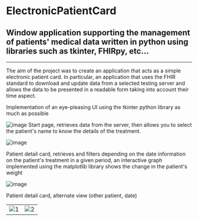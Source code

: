 # ElectronicPatientCard
## Window application supporting the management of patients' medical data written in python using libraries such as tkinter, FHIRpy, etc...
------------------------
  The aim of the project was to create an application that acts as a simple electronic patient card. In particular, an application that uses the FHIR standard to download and update data from a selected testing server and allows the data to be presented in a readable form taking into account their time aspect.

Implementation of an eye-pleasing UI using the tkinter python library as much as possible

![image](https://user-images.githubusercontent.com/77066408/175015143-547bd306-a338-493f-acfb-58ccfeac29b6.png)
Start page, retrieves data from the server, then allows you to select the patient's name to know the details of the treatment.

![image](https://user-images.githubusercontent.com/77066408/175015639-e43ed67e-37a1-4424-bdb8-d49fcfb085c0.png)

Patient detail card, retrieves and filters depending on the date information on the patient's treatment in a given period, an interactive graph implemented using the matplotlib library shows the change in the patient's weight

![image](https://user-images.githubusercontent.com/77066408/175016460-f746b421-13bf-4114-adb3-21f7df51b454.png)

Patient detail card,  alternate view (other patient, date)


<table>
  <tr>
    <td> <img src="https://user-images.githubusercontent.com/77066408/175018524-60ded457-0765-42b1-a416-409c032defd6.png"  alt="1" ></td>
    <td> <img src="https://user-images.githubusercontent.com/77066408/175023362-54d55668-21d1-48b0-80da-fb43e8769112.png"  alt="2" ></td>
  </tr> 
</table>
